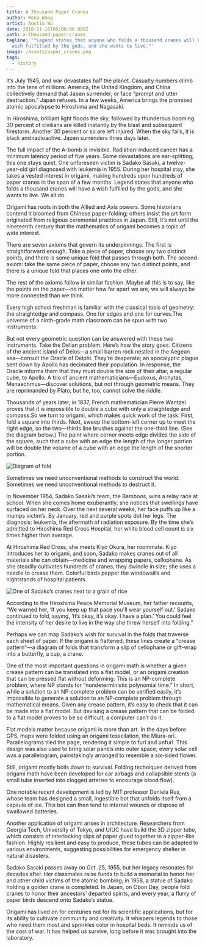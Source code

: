 ```yaml
---
title: A Thousand Paper Cranes
author: Rona Wang
artist: Austin Wu
date: 2018-11-16T05:00:00.000Z
path: a-thousand-paper-cranes
tagline: '"Legend states that anyone who folds a thousand cranes will have a
  wish fulfilled by the gods, and she wants to live."'
image: /assets/paper_cranes.png
tags:
  - history
---
```

It’s July 1945, and war devastates half the planet. Casualty numbers climb into the tens of millions. America, the United Kingdom, and China collectively demand that Japan surrender, or face “prompt and utter destruction.” Japan refuses. In a few weeks, America brings the promised atomic apocalypse to Hiroshima and Nagasaki.

In Hiroshima, brilliant light floods the sky, followed by thunderous booming. 30 percent of civilians are killed instantly by the blast and subsequent firestorm. Another 30 percent or so are left injured. When the sky falls, it is black and radioactive. Japan surrenders three days later.

The full impact of the A-bomb is invisible. Radiation-induced cancer has a minimum latency period of five years. Some devastations are ear-splitting; this one stays quiet. One unforeseen victim is Sadako Sasaki, a twelve-year-old girl diagnosed with leukemia in 1955. During her hospital stay, she takes a vested interest in origami, making hundreds upon hundreds of paper cranes in the span of a few months. Legend states that anyone who folds a thousand cranes will have a wish fulfilled by the gods, and she wants to live. We all do.

Origami has roots in both the Allied and Axis powers. Some historians contend it bloomed from Chinese paper-folding; others insist the art form originated from religious ceremonial practices in Japan. Still, it’s not until the nineteenth century that the mathematics of origami becomes a topic of wide interest.

There are seven axioms that govern its underpinnings. The first is straightforward enough. Take a piece of paper, choose any two distinct points, and there is some unique fold that passes through both. The second axiom: take the same piece of paper, choose any two distinct points, and there is a unique fold that places one onto the other.

The rest of the axioms follow in similar fashion. Maybe all this is to say, like the points on the paper—no matter how far apart we are, we will always be more connected than we think.

Every high school freshman is familiar with the classical tools of geometry: the straightedge and compass. One for edges and one for curves.The universe of a ninth-grade math classroom can be spun with two instruments.

But not every geometric question can be answered with these two instruments. Take the Delian problem. Here’s how the story goes. Citizens of the ancient island of Delos—a small barren rock nestled in the Aegean sea—consult the Oracle of Delphi. They’re desperate; an apocalyptic plague sent down by Apollo has decimated their population. In response, the Oracle informs them that they must double the size of their altar, a regular cube, to Apollo. A trio of ancient mathematicians—Eudoxus, Archytas, Menaechmus—discover solutions, but not through geometric means. They are reprimanded by Plato, but he, too, cannot solve the riddle.

Thousands of years later, in 1837, French mathematician Pierre Wantzel proves that it is impossible to double a cube with only a straightedge and compass.So we turn to origami, which makes quick work of the task. First, fold a square into thirds. Next, sweep the bottom-left corner up to meet the right edge, so the two—thirds line brushes against the one-third line. (See the diagram below.) The point where corner meets edge divides the side of the square, such that a cube with an edge the length of the longer portion will be double the volume of a cube with an edge the length of the shorter portion.

![Diagram of fold](/assets/origami_picture.png "Courtesy of CutOutFoldUp.com")

Sometimes we need unconventional methods to construct the world. Sometimes we need unconventional methods to destruct it.

In November 1954, Sadako Sasaki’s team, the Bamboos, wins a relay race at school. When she comes home exuberantly, she notices that swellings have surfaced on her neck. Over the next several weeks, her face puffs up like a mumps victim’s. By January, red and purple spots dot her legs. The diagnosis: leukemia, the aftermath of radiation exposure. By the time she’s admitted to Hiroshima Red Cross Hospital, her white blood cell count is six times higher than average.

At Hiroshima Red Cross, she meets Kiyo Okura, her roommate. Kiyo introduces her to origami, and soon, Sadako makes cranes out of all materials she can obtain—medicine and wrapping papers, cellophane. As she steadily cultivates hundreds of cranes, they dwindle in size; she uses a needle to crease them. Colorful birds pepper the windowsills and nightstands of hospital patients.

![One of Sadako’s cranes next to a grain of rice](/assets/crane.jpg "One of Sadako’s cranes next to a grain of rice. Courtesy of the Hiroshima Peace Memorial Museum.")

According to the Hiroshima Peace Memorial Museum, her father recounts, “We warned her, ‘If you keep up that pace you'll wear yourself out.’ Sadako continued to fold, saying, ‘It’s okay, it’s okay. I have a plan.’ You could feel the intensity of her desire to live in the way she threw herself into folding.”

Perhaps we can map Sadako’s wish for survival in the folds that traverse each sheet of paper. If the origami is flattened, these lines create a “crease pattern”—a diagram of folds that transform a slip of cellophane or gift-wrap into a butterfly, a cup, a crane.

One of the most important questions in origami math is whether a given crease pattern can be translated into a flat model, or an origami creation that can be pressed flat without deforming. This is an NP-complete problem, where NP stands for “nondeterministic polynomial time.” In short, while a solution to an NP-complete problem can be verified easily, it’s impossible to generate a solution to an NP-complete problem through mathematical means. Given any crease pattern, it’s easy to check that it can be made into a flat model. But devising a crease pattern that can be folded to a flat model proves to be so difficult, a computer can’t do it.

Flat models matter because origami is more than art. In the days before GPS, maps were folded using an origami tessellation, the Miura-ori. Parallelograms tiled the page, rendering it simple to furl and unfurl. This design was also used to bring solar panels into outer space; every solar cell was a parallelogram, painstakingly arranged to resemble a six-sided flower.

Still, origami mostly boils down to survival. Folding techniques derived from origami math have been developed for car airbags and collapsible stents (a small tube inserted into clogged arteries to encourage blood flow).

One notable recent development is led by MIT professor Daniela Rus, whose team has designed a small, ingestible bot that unfolds itself from a capsule of ice. This bot can then tend to internal wounds or dispose of swallowed batteries.

Another application of origami arises in architecture. Researchers from Georgia Tech, University of Tokyo, and UIUC have build the 3D zipper tube, which consists of interlocking slips of paper glued together in a zipper-like fashion. Highly resilient and easy to produce, these tubes can be adapted to various environments, suggesting possibilities for emergency shelter in natural disasters.

Sadako Sasaki passes away on Oct. 25, 1955, but her legacy resonates for decades after. Her classmates raise funds to build a memorial to honor her and other child victims of the atomic bombing; in 1958, a statue of Sadako holding a golden crane is completed. In Japan, on Obon Day, people fold cranes to honor their ancestors’ departed spirits, and every year, a flurry of paper birds descend onto Sadako’s statue.

Origami has lived on for centuries not for its scientific applications, but for its ability to cultivate community and creativity. It whispers legends to those who need them most and sprinkles color in hospital beds. It reminds us of the cost of war. It has helped us survive, long before it was brought into the laboratory.